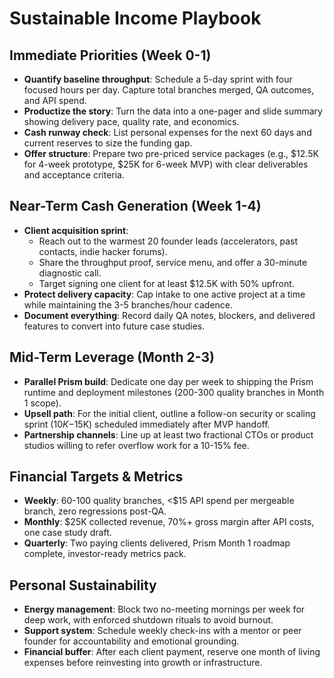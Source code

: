 # Sustainable Income Playbook

## Immediate Priorities (Week 0-1)
- **Quantify baseline throughput**: Schedule a 5-day sprint with four focused hours per day. Capture total branches merged, QA outcomes, and API spend.
- **Productize the story**: Turn the data into a one-pager and slide summary showing delivery pace, quality rate, and economics.
- **Cash runway check**: List personal expenses for the next 60 days and current reserves to size the funding gap.
- **Offer structure**: Prepare two pre-priced service packages (e.g., $12.5K for 4-week prototype, $25K for 6-week MVP) with clear deliverables and acceptance criteria.

## Near-Term Cash Generation (Week 1-4)
- **Client acquisition sprint**:
  - Reach out to the warmest 20 founder leads (accelerators, past contacts, indie hacker forums).
  - Share the throughput proof, service menu, and offer a 30-minute diagnostic call.
  - Target signing one client for at least $12.5K with 50% upfront.
- **Protect delivery capacity**: Cap intake to one active project at a time while maintaining the 3-5 branches/hour cadence.
- **Document everything**: Record daily QA notes, blockers, and delivered features to convert into future case studies.

## Mid-Term Leverage (Month 2-3)
- **Parallel Prism build**: Dedicate one day per week to shipping the Prism runtime and deployment milestones (200-300 quality branches in Month 1 scope).
- **Upsell path**: For the initial client, outline a follow-on security or scaling sprint ($10K-$15K) scheduled immediately after MVP handoff.
- **Partnership channels**: Line up at least two fractional CTOs or product studios willing to refer overflow work for a 10-15% fee.

## Financial Targets & Metrics
- **Weekly**: 60-100 quality branches, <$15 API spend per mergeable branch, zero regressions post-QA.
- **Monthly**: $25K collected revenue, 70%+ gross margin after API costs, one case study draft.
- **Quarterly**: Two paying clients delivered, Prism Month 1 roadmap complete, investor-ready metrics pack.

## Personal Sustainability
- **Energy management**: Block two no-meeting mornings per week for deep work, with enforced shutdown rituals to avoid burnout.
- **Support system**: Schedule weekly check-ins with a mentor or peer founder for accountability and emotional grounding.
- **Financial buffer**: After each client payment, reserve one month of living expenses before reinvesting into growth or infrastructure.
